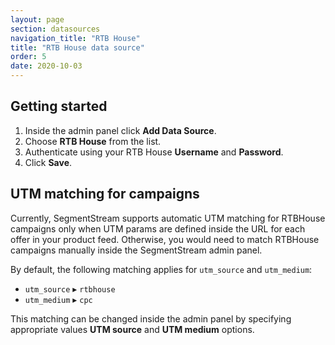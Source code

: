 ```yaml
---
layout: page
section: datasources
navigation_title: "RTB House"
title: "RTB House data source"
order: 5
date: 2020-10-03
---
```


## Getting started

1. Inside the admin panel click **Add Data Source**.
2. Choose **RTB House** from the list.
3. Authenticate using your RTB House **Username** and **Password**.
4. Click **Save**.

## UTM matching for campaigns

Currently, SegmentStream supports automatic UTM matching for RTBHouse campaigns only when UTM params are defined inside the URL for each offer in your product feed. Otherwise, you would need to match RTBHouse campaigns manually inside the SegmentStream admin panel.

By default, the following matching applies for `utm_source` and `utm_medium`:
* `utm_source` ▸ `rtbhouse`
* `utm_medium` ▸ `cpc`

This matching can be changed inside the admin panel by specifying appropriate values **UTM source** and **UTM medium** options.
